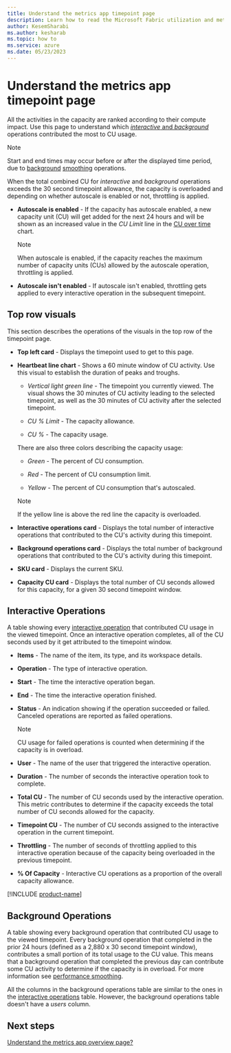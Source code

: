 ```yaml
---
title: Understand the metrics app timepoint page
description: Learn how to read the Microsoft Fabric utilization and metrics app's explore page.
author: KesemSharabi
ms.author: kesharab
ms.topic: how to
ms.service: azure
ms.date: 05/23/2023
---
```


# Understand the metrics app timepoint page

All the activities in the capacity are ranked according to their compute impact. Use this page to understand which [*interactive* and *background*](/power-bi/enterprise/service-premium-interactive-background-operations) operations contributed the most to CU usage.

>[!NOTE]
>Start and end times may occur before or after the displayed time period, due to [background](/power-bi/enterprise/service-premium-interactive-background-operations#background-operations) [smoothing](/power-bi/enterprise/service-premium-smoothing) operations.

When the total combined CU for *interactive* and *background* operations exceeds the 30 second timepoint allowance, the capacity is overloaded and depending on whether autoscale is enabled or not, throttling is applied.

* **Autoscale is enabled** - If the capacity has autoscale enabled, a new capacity unit (CU) will get added for the next 24 hours and will be shown as an increased value in the *CU Limit* line in the [CU over time](metrics-app-overview-page.md#cu-over-time) chart.

    >[!NOTE]
    >When autoscale is enabled, if the capacity reaches the maximum number of capacity units (CUs) allowed by the autoscale operation, throttling is applied.

* **Autoscale isn't enabled** - If autoscale isn't enabled, throttling gets applied to every interactive operation in the subsequent timepoint.

## Top row visuals

This section describes the operations of the visuals in the top row of the timepoint page.

* **Top left card** - Displays the timepoint used to get to this page.

* **Heartbeat line chart** - Shows a 60 minute window of CU activity. Use this visual to establish the duration of peaks and troughs.

    * *Vertical light green line* - The timepoint you currently viewed. The visual shows the 30 minutes of CU activity leading to the selected timepoint, as well as the 30 minutes of CU activity after the selected timepoint.

    * *CU % Limit* - The capacity allowance.

    * *CU %* - The capacity usage.

    There are also three colors describing the capacity usage:

    * *Green* - The percent of CU consumption.

    * *Red* - The percent of CU consumption limit.

    * *Yellow* - The percent of CU consumption that's autoscaled.

    >[!NOTE]
    >If the yellow line is above the red line the capacity is overloaded.

* **Interactive operations card** - Displays the total number of interactive operations that contributed to the CU's activity during this timepoint.

* **Background operations card** - Displays the total number of background operations that contributed to the CU's activity during this timepoint.

* **SKU card** - Displays the current SKU.

* **Capacity CU card** - Displays the total number of CU seconds allowed for this capacity, for a given 30 second timepoint window.

## Interactive Operations

A table showing every [interactive operation](/power-bi/enterprise/service-premium-interactive-background-operations) that contributed CU usage in the viewed timepoint. Once an interactive operation completes, all of the CU seconds used by it get attributed to the timepoint window.

* **Items** - The name of the item, its type, and its workspace details.

* **Operation** - The type of interactive operation.

* **Start** - The time the interactive operation began.

* **End** - The time the interactive operation finished.

* **Status** - An indication showing if the operation succeeded or failed. Canceled operations are reported as failed operations.

    >[!NOTE]
    >CU usage for failed operations is counted when determining if the capacity is in overload.

* **User** - The name of the user that triggered the interactive operation.

* **Duration** - The number of seconds the interactive operation took to complete.

* **Total CU** - The number of CU seconds used by the interactive operation. This metric contributes to determine if the capacity exceeds the total number of CU seconds allowed for the capacity.

* **Timepoint CU** - The number of CU seconds assigned to the interactive operation in the current timepoint.

* **Throttling** - The number of seconds of throttling applied to this interactive operation because of the capacity being overloaded in the previous timepoint.

* **% Of Capacity** - Interactive CU operations as a proportion of the overall capacity allowance.

[!INCLUDE [product-name](../includes/metrics-app-preview-status.md)]

## Background Operations

A table showing every background operation that contributed CU usage to the viewed timepoint. Every background operation that completed in the prior 24 hours (defined as a 2,880 x 30 second timepoint window), contributes a small portion of its total usage to the CU value. This means that a background operation that completed the previous day can contribute some CU activity to determine if the capacity is in overload. For more information see [performance smoothing](/power-bi/enterprise/service-premium-smoothing.md).

All the columns in the background operations table are similar to the ones in the [interactive operations](#interactive-operations) table. However, the background operations table doesn't have a *users* column.

## Next steps

[Understand the metrics app overview page?](metrics-app-overview-page.md)
